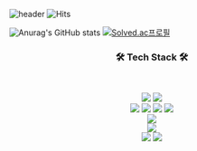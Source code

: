 
![header](https://capsule-render.vercel.app/api?type=slice&color=CCCCFF&height=250&section=header&text=BaeDongWoo👋&fontSize=70&fontColor=000000)
![Hits](https://hits.seeyoufarm.com/api/count/incr/badge.svg?url=https%3A%2F%2Fgithub.com%2FBaeDongWoo&count_bg=%23CCCCFF&title_bg=%23CCCCFF&icon=&icon_color=%23E7E7E7&title=hits&edge_flat=false)

![Anurag's GitHub stats](https://github-readme-stats.vercel.app/api?username=BaeDongWoo&show_icons=true&theme=buefy)
[![Solved.ac프로필](http://mazassumnida.wtf/api/v2/generate_badge?boj=ehddn5410)](https://solved.ac/ehddn5410)

<h3 align="center"><b>🛠 Tech Stack 🛠</b></h3>
</br>
<p align="center">
<img src="https://img.shields.io/badge/C++-CCCCFF?style=flat-square&logo=C%2B%2B&logoColor=white"/>
<img src="https://img.shields.io/badge/java-007396?style=flat-square&logo=java&logoColor=white"/><br>
<img src="https://img.shields.io/badge/JavaScript-F7DF1E?style=flat-square&logo=JavaScript&logoColor=white"/>
<img src="https://img.shields.io/badge//html5-E34F26?style=flat-square&logo=html5&logoColor=white"/>
<img src="https://img.shields.io/badge/css-1572B6?style=flat-square&logo=css3&logoColor=white"/> 
<img src="https://img.shields.io/badge/jquery-0769AD?style=flat-square&logo=jquery&logoColor=white"/><br>
<img src="https://img.shields.io/badge/react-61DAFB?style=flat-square&logo=react&logoColor=black"/><br>
<img src="https://img.shields.io/badge/spring-6DB33F?style=flat-square&logo=spring&logoColor=white"><br>
<img src="https://img.shields.io/badge/oracle-F80000?style=flat-square&logo=oracle&logoColor=white"/> 
<img src="https://img.shields.io/badge/mysql-4479A1?style=flat-squaree&logo=mysql&logoColor=white"/> 
